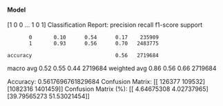 #### Model
[1 0 0 ... 1 0 1]
Classification Report:
              precision    recall  f1-score   support

           0       0.10      0.54      0.17    235909
           1       0.93      0.56      0.70   2483775

    accuracy                           0.56   2719684
   macro avg       0.52      0.55      0.44   2719684
weighted avg       0.86      0.56      0.66   2719684

Accuracy: 0.5617696761829684
Confusion Matrix:
[[ 126377  109532]
 [1082316 1401459]]
Confusion Matrix (%):
[[ 4.64675308  4.02737965]
 [39.79565273 51.53021454]]
